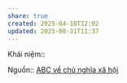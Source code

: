 ```yaml
---
share: true
created: 2025-04-10T12:02
updated: 2025-08-31T11:37
---
```

Khái niệm:: 

Nguồn:: [ABC về chủ nghĩa xã hội](../../../../../../%E2%9A%A1Hi%E1%BB%83u%20bi%E1%BA%BFt%20s%C3%A2u/%CE%9E%20Ngu%E1%BB%93n/ABC%20v%E1%BB%81%20ch%E1%BB%A7%20ngh%C4%A9a%20x%C3%A3%20h%E1%BB%99i.md)
